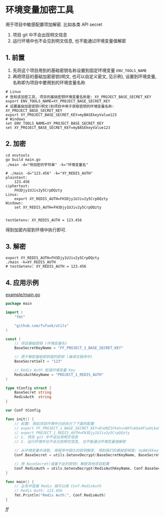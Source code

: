 # 环境变量加密工具

用于项目中敏感配置项加解密. 比如各类 API secret

1. 项目 git 中不会出现明文信息
2. 运行环境中也不会见到明文信息, 也不能通过环境变量值解密

## 1. 前置

1. 先将这个项目用到的基础密钥名称设置到固定环境变量 `ENV_TOOLS_NAME`
2. 再把项目的基础加密密钥(明文, 也可以自定义密文, 见示例), 设置到环境变量, 名称即为项目中要用到的环境变量名称

```shell
# Linux
# 告知该加密工具, 项目的基础密钥环境变量名称是: XY_PROJECT_BASE_SECRET_KEY
export ENV_TOOLS_NAME=XY_PROJECT_BASE_SECRET_KEY
# 设置基础加密密钥(明文)到项目中用于获取密钥的环境变量名称: XY_PROJECT_BASE_SECRET_KEY
export XY_PROJECT_BASE_SECRET_KEY=myBASEkeyValue123
# Windows
set ENV_TOOLS_NAME=XY_PROJECT_BASE_SECRET_KEY
set XY_PROJECT_BASE_SECRET_KEY=myBASEkeyValue123
```

## 2. 加密

```shell
cd envtools
go build main.go
./main -d="待加密的字符串" -k="环境变量名"
```

```shell
# ./main -d="123.456" -k="XY_REDIS_AUTH"
plaintext:
	123.456
ciphertext:
	FH3Djy1UJiv2y5CrpDQzty
Linux:
	export XY_REDIS_AUTH=FH3Djy1UJiv2y5CrpDQzty
Windows:
	set XY_REDIS_AUTH=FH3Djy1UJiv2y5CrpDQzty


testGetenv: XY_REDIS_AUTH = 123.456
```

得到加密内容到环境中执行即可.

## 3. 解密

```shell
export XY_REDIS_AUTH=FH3Djy1UJiv2y5CrpDQzty
./main -k=XY_REDIS_AUTH
# testGetenv: XY_REDIS_AUTH = 123.456
```

## 4. 应用示例

[example/main.go](example/main.go)

```go
package main

import (
	"fmt"

	"github.com/fufuok/utils"
)

const (
	// 项目基础密钥 (环境变量名)
	BaseSecretKeyName = "FF_PROJECT_1_BASE_SECRET_KEY"

	// 用于解密基础密钥值的密钥 (编译在程序中)
	BaseSecretSalt = "123"

	// Redis Auth 短语环境变量 Key
	RedisAuthKeyName = "PROJECT_1_REDIS_AUTH"
)

type tConfig struct {
	BaseSecret string
	RedisAuth  string
}

var Conf tConfig

func init() {
	// 前置: 假如项目环境中已经执行了下面的配置
	// export FF_PROJECT_1_BASE_SECRET_KEY=EnUNZ1FkdnsvWXTukDe4FiwhLkw5eMmjGgAYNqYwB9zn
	// export PROJECT_1_REDIS_AUTH=FH3Djy1UJiv2y5CrpDQzty
	// 1. 项目 git 中不会出现明文信息
	// 2. 运行环境中也不会见到明文信息, 也不能通过环境变量值解密

	// 从环境变量中读取, 用程序中固化的密钥解密, 得到我们的基础密钥是: myBASEkeyValue123
	Conf.BaseSecret = utils.GetenvDecrypt(BaseSecretKeyName, BaseSecretSalt)

	// 用 BaseSecret(或基于此的密钥) 解密其他项目配置
	Conf.RedisAuth = utils.GetenvDecrypt(RedisAuthKeyName, Conf.BaseSecret)
}

func main() {
	// 业务中连接 Redis 就可以用 Conf.RedisAuth
	// Redis Auth: 123.456
	fmt.Println("Redis Auth:", Conf.RedisAuth)
}
```







*ff*